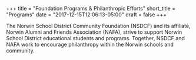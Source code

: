 +++
title       = "Foundation Programs & Philanthropic Efforts"
short_title = "Programs"
date        = "2017-12-15T12:06:13-05:00"
draft       = false
+++

The Norwin School District Community Foundation (NSDCF) and its affiliate, Norwin Alumni and Friends Association (NAFA), strive to support Norwin School District educational students and programs. Together, NSDCF and NAFA work to encourage philanthropy within the Norwin schools and community.
